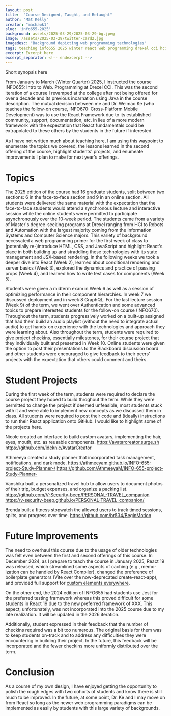 ```yaml
---
layout: post
title:  "Course Designed, Taught, and Retaught"
author: "Mat Kelly"
creator: "machawk1"
slug: 'info655-2025'
background: assets/2025-03-29/2025-03-29-bg.jpeg
image: /assets/2025-03-29/twitter-card2.jpg
imagedesc: "Background depicting web programming technologies"
tags: teaching info655 2025 winter react web programming drexel cci hci robotics students projects
excerpt: Excerpt here
excerpt_separator: <!-- endexcerpt -->
---
```


Short synopsis here
<!-- endexcerpt -->

From January to March (Winter Quarter) 2025, I instructed the course INFO655: Intro to Web. Programming at Drexel CCI. This was the second iteration of a course I revamped at the college after not being offered for over a decade and its previous incarnation using Java in the course description. The mutual decision between me and Dr. Weimao Ke (who teaches the follow-on course, INFO670: Cross-Platform Mobile Development) was to use the React Framework due to its established community, support, documentation, etc. in lieu of a more modern framework with the expectation that React fundamentals could be extrapolated to these others by the students in the future if interested.

As I have not written much about teaching here, I am using this waypoint to enumerate the topics we covered, the lessons learned in the second offering of the course, highlight students' projects, and enumeate improvements I plan to make for next year's offerings.

# Topics

The 2025 edition of the course had 16 graduate students, split between two sections: 6 in the face-to-face section and 9 in an online section. All students were delivered the same material with the expectation that the face-to-face students would attend a synchronous lecture and interactive session while the online students were permitted to participate asynchronously over the 10-week period. The students came from a variety of Master's degree-seeking programs at Drexel ranging from HCI to Robots and Automation with the largest majority coming from the Information Systems and Computer Science majors. This variety of background necessated a web programming primer for the first week of class to (potentially re-)introduce HTML, CSS, and JavaScript and highlight React's place in both building up and straddling these technologies with its state management and JSX-based rendering. In the following weeks we took a deeper dive into React (Week 2), learned about conditional rendering and server basics (Week 3), explored the dynamics and practice of passing props (Week 4), and learned how to write test cases for components (Week 5).

Students were given a midterm exam in Week 6 as well as a session of optimizing performance in their component hierarchies. In week 7 we discussed deployment and in week 8 GraphQL. For the last lecture session (Week 9) of the term, we went over Authentication and some advanced topics to prepare interested students for the follow-on course (INFO670). Throughout the term, students progressively worked on a built-up assigned that had them build an audio playlist (without the need to integrate actual audio) to get hands-on experience with the technologies and approach they were learning about. Also throughout the term, students were required to give project checkins, essentially milestones, for their course project that they individually built and presented in Week 10. Online students were given the option to post their presentations to the Blackboard discussion board and other students were encouraged to give feedback to their peers' projects with the expectation that others could comment and theirs.

# Student Projects

During the first week of the term, students were required to declare the course project they hoped to build throghout the term. While they were permitted to change the project if deemed unfeasible, most students stuck with it and were able to implement new concepts as we discussed them in class. All students were required to post their code and (ideally) instructions to run their React application onto GitHub. I would like to highlight some of the projects here.

Nicole created an interface to build custom avatars, implementing the hair, eyes, mouth, etc. as reusable components.
https://avatarcreator.surge.sh
https://github.com/ideknic/AvatarCreator


Athmeeya created a study planner that incorporated task management, notifications, and dark mode.
https://athmeeyam.github.io/INFO-655-project-Study-Planner-/
https://github.com/AthmeeyaM/INFO-655-project-Study-Planner-

Vanshika built a personalized travel hub to allow users to document photos of their trip, budget expenses, and organize a packing list.
https://github.com/V-Security-beep/PERSONAL-TRAVEL_companion
https://v-security-beep.github.io/PERSONAL-TRAVEL_companion/

Brenda built a fitness stopwatch the allowed users to track timed sessions, splits, and  progress over time.
https://github.com/br534/BeginMotion

# Future Improvements

The need to overhaul this course due to the usage of older technologies was felt even between the first and second offerings of this course. In December 2024, as I prepare to teach the course in January 2025, React 19 was released, which streamlined some aspects of caching (e.g., memo-ization can be handled by React Compiler), changed the preference of boilerplate generators (Vite over the now-deprecated create-react-app), and provided full support for <a href="https://custom-elements-everywhere.com/">custom elements everywhere</a>.

On the other end, the 2024 edition of INFO655 had students use Jest for the preferred testing framework whereas this proved difficult for some students in React 19 due to the new preferred framework of XXX. This aspect, unfortunately, was not incorporated into the 2025 course due to my late realization. It will be updated in the 2026 iteration.

Additionally, student expressed in their feedback that the number of checkins required was a bit too numerous. The original basis for them was to keep students on-track and to address any difficulties they were encountering in building their project. In the future, this feedback will be incorporated and the fewer checkins more uniformly distributed over the term.

# Conclusion

As a course of my own design, I have enjoyed getting the opportunity to polish the rough edges with two cohorts of students and know there is still much to be improved. In the future, at some point, Dr. Ke and I may move on from React so long as the newer web programming paradigms can be implemented as easily by students with this large variety of backgrounds.